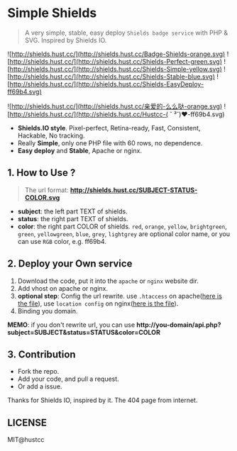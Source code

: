 # Simple Shields

> A very simple, stable, easy deploy `Shields badge service` with PHP & SVG. Inspired by Shields IO.

![http://shields.hust.cc/](http://shields.hust.cc/Badge-Shields-orange.svg)
![http://shields.hust.cc/](http://shields.hust.cc/Shields-Perfect-green.svg)
![http://shields.hust.cc/](http://shields.hust.cc/Shields-Simple-yellow.svg)
![http://shields.hust.cc/](http://shields.hust.cc/Shields-Stable-blue.svg)
![http://shields.hust.cc/](http://shields.hust.cc/Shields-EasyDeploy-ff69b4.svg)


![http://shields.hust.cc/](http://shields.hust.cc/亲爱的-么么哒-orange.svg)
![http://shields.hust.cc/](http://shields.hust.cc/Hustcc-( ˘ ³˘)♥-ff69b4.svg)

 - **Shields.IO style**. Pixel-perfect, Retina-ready, Fast, Consistent, Hackable, No tracking.
 - Really **Simple**, only one PHP file with 60 rows, no dependence.
 - **Easy deploy** and **Stable**, Apache or nginx.


## 1. How to Use ?

> The url format: **http://shields.hust.cc/SUBJECT-STATUS-COLOR.svg**

- **subject**: the left part TEXT of shields.
- **status**: the right part TEXT of shields.
- **color**: the right part COLOR of shields. `red`, `orange`, `yellow`, `brightgreen`, `green`, `yellowgreen`, `blue`, `grey`, `lightgrey` are optional color name, or you can use `RGB` color, e.g. ff69b4.


## 2. Deploy your Own service

1. Download the code, put it into the `apache` or `nginx` website dir.
2. Add vhost on apache or nginx.
3. **optional step**: Config the url rewrite. use `.htaccess` on apache([here is the file](.htaccess)), use `location config` on nginx([here is the file](nginx-shields.conf)).
4. Binding you domain.

**MEMO**: if you don't rewrite url, you can use **http://you-domain/api.php?subject=SUBJECT&status=STATUS&color=COLOR**


## 3. Contribution

 - Fork the repo.
 - Add your code, and pull a request.
 - Or add a issue.

Thanks for Shields IO, inspired by it. The 404 page from internet.


## LICENSE

MIT@hustcc
